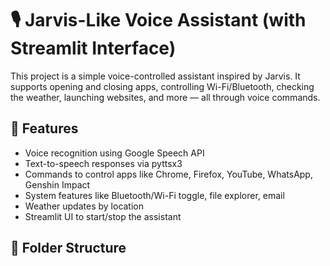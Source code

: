 # 🎙️ Jarvis-Like Voice Assistant (with Streamlit Interface)

This project is a simple voice-controlled assistant inspired by Jarvis. It supports opening and closing apps, controlling Wi-Fi/Bluetooth, checking the weather, launching websites, and more — all through voice commands.

## 🔧 Features
- Voice recognition using Google Speech API
- Text-to-speech responses via pyttsx3
- Commands to control apps like Chrome, Firefox, YouTube, WhatsApp, Genshin Impact
- System features like Bluetooth/Wi-Fi toggle, file explorer, email
- Weather updates by location
- Streamlit UI to start/stop the assistant

## 📂 Folder Structure
